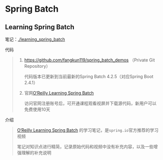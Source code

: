 # Spring Batch

## Learning Spring Batch

笔记：[./learning_spring_batch](./learning_spring_batch)

代码

> 1. https://github.com/fangkun119/spring_batch_demos （Private Git Repository）
>
>     代码版本已更新到当前最新的Spring Batch 4.2.5（对应Spring Boot 2.4.1）
>
> 2. 官网[O‘Reilly Learning Spring Batch](http://shop.oreilly.com/product/0636920044673.do)
>
>     访问官网注册账号后，可开通课程观看视屏并下载源代码，新用户可以免费使用10天

介绍

> [O‘Reilly Learning Spring Batch](http://shop.oreilly.com/product/0636920044673.do) 的学习笔记，是`spring.io`官方推荐的学习视频
>
> 笔记对知识点进行精简，记录原始代码和视频中没有补充内容，以及一些增强理解的补充说明








